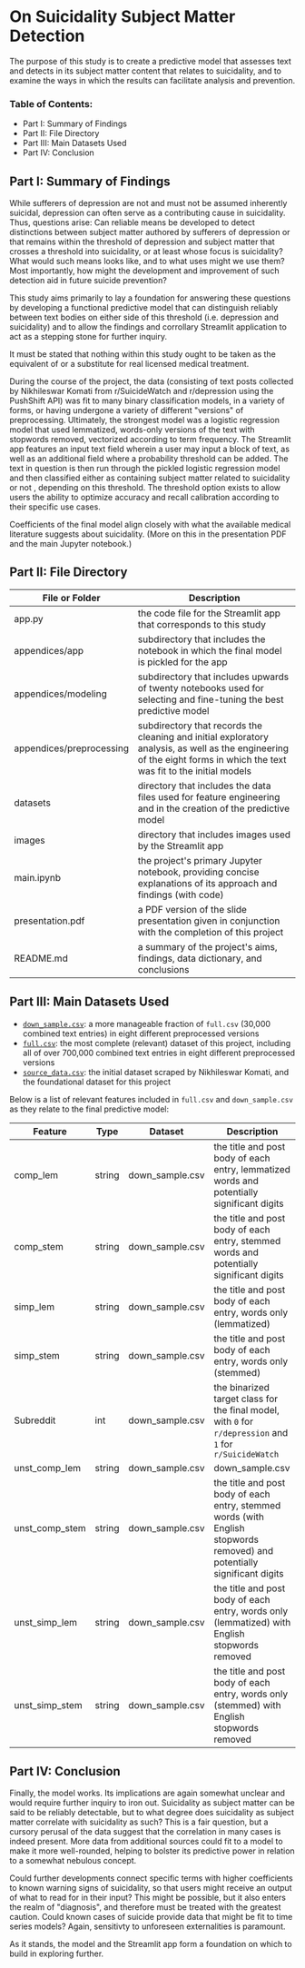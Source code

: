 # On Suicidality Subject Matter Detection

The purpose of this study is to create a predictive model that assesses text and detects in its subject matter content that relates to suicidality, and to examine the ways in which the results can facilitate analysis and prevention.

### Table of Contents:

- Part I: Summary of Findings
- Part II: File Directory
- Part III: Main Datasets Used
- Part IV: Conclusion

## Part I: Summary of Findings

While sufferers of depression are not and must not be assumed inherently suicidal, depression can often serve as a contributing cause in suicidality. Thus, questions arise: Can reliable means be developed to detect distinctions between subject matter authored by sufferers of depression or that remains within the threshold of depression and subject matter that crosses a threshold into suicidality, or at least whose focus is suicidality? What would such means looks like, and to what uses might we use them? Most importantly, how might the development and improvement of such detection aid in future suicide prevention?

This study aims primarily to lay a foundation for answering these questions by developing a functional predictive model that can distinguish reliably between text bodies on either side of this threshold (i.e. depression and suicidality) and to allow the findings and corrollary Streamlit application to act as a stepping stone for further inquiry.

It must be stated that nothing within this study ought to be taken as the equivalent of or a substitute for real licensed medical treatment.

During the course of the project, the data (consisting of text posts collected by Nikhileswar Komati from r/SuicideWatch and r/depression using the PushShift API) was fit to many binary classification models, in a variety of forms, or having undergone a variety of different "versions" of preprocessing. Ultimately, the strongest model was a logistic regression model that used lemmatized, words-only versions of the text with stopwords removed, vectorized according to term frequency. The Streamlit app features an input text field wherein a user may input a block of text, as well as an additional field where a probability threshold can be added. The text in question is then run through the pickled logistic regression model and then classified either as containing subject matter related to suicidality or not , depending on this threshold. The threshold option exists to allow users the ability to optimize accuracy and recall calibration according to their specific use cases.

Coefficients of the final model align closely with what the available medical literature suggests about suicidality. (More on this in the presentation PDF and the main Jupyter notebook.)

## Part II: File Directory

|File or Folder|Description|
|---|---|
|app.py|the code file for the Streamlit app that corresponds to this study|
|appendices/app|subdirectory that includes the notebook in which the final model is pickled for the app|
|appendices/modeling|subdirectory that includes upwards of twenty notebooks used for selecting and fine-tuning the best predictive model|
|appendices/preprocessing|subdirectory that records the cleaning and initial exploratory analysis, as well as the engineering of the eight forms in which the text was fit to the initial models|
|datasets|directory that includes the data files used for feature engineering and in the creation of the predictive model|
|images|directory that includes images used by the Streamlit app|
|main.ipynb|the project's primary Jupyter notebook, providing concise explanations of its approach and findings (with code)|
|presentation.pdf|a PDF version of the slide presentation given in conjunction with the completion of this project|
|README.md|a summary of the project's aims, findings, data dictionary, and conclusions|

## Part III: Main Datasets Used

- [`down_sample.csv`]('datasets/down_sample.csv'): a more manageable fraction of `full.csv` (30,000 combined text entries) in eight different preprocessed versions
- [`full.csv`]('datasets/full.csv'): the most complete (relevant) dataset of this project, including all of over 700,000 combined text entries in eight different preprocessed versions
- [`source_data.csv`]('datasets/source_data.csv'): the initial dataset scraped by Nikhileswar Komati, and the foundational dataset for this project

Below is a list of relevant features included in `full.csv` and `down_sample.csv` as they relate to the final predictive model:

|Feature|Type|Dataset|Description|
|---|---|---|---|
|comp_lem|string|down_sample.csv|the title and post body of each entry, lemmatized words and potentially significant digits|
|comp_stem|string|down_sample.csv|the title and post body of each entry, stemmed words and potentially significant digits|
|simp_lem|string|down_sample.csv|the title and post body of each entry, words only (lemmatized)|
|simp_stem|string|down_sample.csv|the title and post body of each entry, words only (stemmed)|
|Subreddit|int|down_sample.csv|the binarized target class for the final model, with `0` for `r/depression` and `1` for `r/SuicideWatch`|
|unst_comp_lem|string|down_sample.csv|down_sample.csv|the title and post body of each entry, lemmatized words (with English stopwords removed) and potentially significant digits|
|unst_comp_stem|string|down_sample.csv|the title and post body of each entry, stemmed words (with English stopwords removed) and potentially significant digits|
|unst_simp_lem|string|down_sample.csv|the title and post body of each entry, words only (lemmatized) with English stopwords removed|
|unst_simp_stem|string|down_sample.csv|the title and post body of each entry, words only (stemmed) with English stopwords removed|

## Part IV: Conclusion

Finally, the model works. Its implications are again somewhat unclear and would require further inquiry to iron out. Suicidality as subject matter can be said to be reliably detectable, but to what degree does suicidality as subject matter correlate with suicidality as such? This is a fair question, but a cursory perusal of the data suggest that the correlation in many cases is indeed present. More data from additional sources could fit to a model to make it more well-rounded, helping to bolster its predictive power in relation to a somewhat nebulous concept.

Could further developments connect specific terms with higher coefficients to known warning signs of suicidality, so that users might receive an output of what to read for in their input? This might be possible, but it also enters the realm of "diagnosis", and therefore must be treated with the greatest caution. Could known cases of suicide provide data that might be fit to time series models? Again, sensitivty to unforeseen externalities is paramount.

As it stands, the model and the Streamlit app form a foundation on which to build in exploring further.
